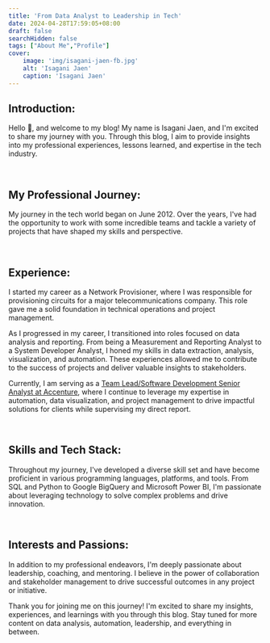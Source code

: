```yaml
---
title: 'From Data Analyst to Leadership in Tech'
date: 2024-04-28T17:59:05+08:00
draft: false
searchHidden: false
tags: ["About Me","Profile"]
cover:
    image: 'img/isagani-jaen-fb.jpg'
    alt: 'Isagani Jaen'
    caption: 'Isagani Jaen'    
---
```


## Introduction:

Hello 👋, and welcome to my blog! My name is Isagani Jaen, and I'm excited to share my journey with you. Through this blog, I aim to provide insights into my professional experiences, lessons learned, and expertise in the tech industry.
  
 &nbsp; 
## My Professional Journey:

My journey in the tech world began on June 2012. Over the years, I've had the opportunity to work with some incredible teams and tackle a variety of projects that have shaped my skills and perspective.

&nbsp; 
## Experience:

I started my career as a Network Provisioner, where I was responsible for provisioning circuits for a major telecommunications company. This role gave me a solid foundation in technical operations and project management.

As I progressed in my career, I transitioned into roles focused on data analysis and reporting. From being a Measurement and Reporting Analyst to a System Developer Analyst, I honed my skills in data extraction, analysis, visualization, and automation. These experiences allowed me to contribute to the success of projects and deliver valuable insights to stakeholders.

Currently, I am serving as a [Team Lead/Software Development Senior Analyst at Accenture](/resume "Software Development Senior Analyst"), where I continue to leverage my expertise in automation, data visualization, and project management to drive impactful solutions for clients while supervising my direct report.

&nbsp; 
## Skills and Tech Stack:

Throughout my journey, I've developed a diverse skill set and have become proficient in various programming languages, platforms, and tools. From SQL and Python to Google BigQuery and Microsoft Power BI, I'm passionate about leveraging technology to solve complex problems and drive innovation.

&nbsp; 
## Interests and Passions:

In addition to my professional endeavors, I'm deeply passionate about leadership, coaching, and mentoring. I believe in the power of collaboration and stakeholder management to drive successful outcomes in any project or initiative.

  
Thank you for joining me on this journey! I'm excited to share my insights, experiences, and learnings with you through this blog. Stay tuned for more content on data analysis, automation, leadership, and everything in between.